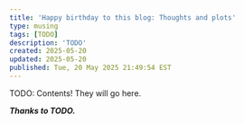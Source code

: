 ```yaml
---
title: 'Happy birthday to this blog: Thoughts and plots'
type: musing
tags: [TODO]
description: 'TODO'
created: 2025-05-20
updated: 2025-05-20
published: Tue, 20 May 2025 21:49:54 EST
---
```


TODO: Contents! They will go here.

***Thanks to TODO.***
